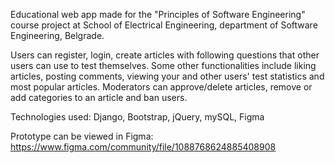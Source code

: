 Educational web app made for the "Principles of Software Engineering" course project at School of Electrical Engineering, department of Software Engineering, Belgrade.

Users can register, login, create articles with following questions that other users can use to test themselves. Some other functionalities include liking articles, posting comments, viewing your and other users' test statistics and most popular articles. Moderators can approve/delete articles, remove or add categories to an article and ban users. 

Technologies used: Django, Bootstrap, jQuery, mySQL, Figma

Prototype can be viewed in Figma: https://www.figma.com/community/file/1088768624885408908
